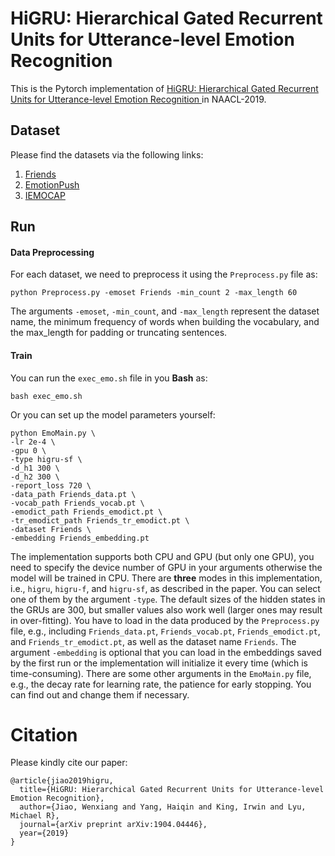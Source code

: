 # HiGRU: Hierarchical Gated Recurrent Units for Utterance-level Emotion Recognition 

This is the Pytorch implementation of [HiGRU: Hierarchical Gated Recurrent Units for Utterance-level Emotion Recognition ](https://arxiv.org/abs/1904.04446) in NAACL-2019.

## Dataset
Please find the datasets via the following links:
  1. [Friends](http://doraemon.iis.sinica.edu.tw/emotionlines)
  2. [EmotionPush](http://doraemon.iis.sinica.edu.tw/emotionlines)
  3. [IEMOCAP](https://sail.usc.edu/iemocap/)


## Run
#### Data Preprocessing
For each dataset, we need to preprocess it using the `Preprocess.py` file as:
```
python Preprocess.py -emoset Friends -min_count 2 -max_length 60
```
The arguments `-emoset`, `-min_count`, and `-max_length` represent the dataset name, the minimum frequency of words when building
the vocabulary, and the max_length for padding or truncating sentences.

#### Train
You can run the `exec_emo.sh` file in you **Bash** as:
```
bash exec_emo.sh
```

Or you can set up the model parameters yourself:
```
python EmoMain.py \
-lr 2e-4 \
-gpu 0 \
-type higru-sf \
-d_h1 300 \
-d_h2 300 \
-report_loss 720 \
-data_path Friends_data.pt \
-vocab_path Friends_vocab.pt \
-emodict_path Friends_emodict.pt \
-tr_emodict_path Friends_tr_emodict.pt \
-dataset Friends \
-embedding Friends_embedding.pt
```

The implementation supports both CPU and GPU (but only one GPU), you need to specify the device number of GPU in your arguments otherwise the model will be trained in CPU. There are **three** modes in this implementation, i.e., `higru`, `higru-f`, and `higru-sf`, as described in the paper. You can select one of them by the argument `-type`. The default sizes of the hidden states in the GRUs are 300, but smaller values also work well (larger ones may result in over-fitting). You have to load in the data produced by the `Preprocess.py` file, e.g., including `Friends_data.pt`, `Friends_vocab.pt`, `Friends_emodict.pt`, and `Friends_tr_emodict.pt`, as well as the dataset name `Friends`. The argument `-embedding` is optional that you can load in the embeddings saved by the first run or the implementation will initialize it every time (which is time-consuming).
There are some other arguments in the `EmoMain.py` file, e.g., the decay rate for learning rate, the patience for early stopping. You can find out and change them if necessary.

# Citation
Please kindly cite our paper:
```
@article{jiao2019higru,
  title={HiGRU: Hierarchical Gated Recurrent Units for Utterance-level Emotion Recognition},
  author={Jiao, Wenxiang and Yang, Haiqin and King, Irwin and Lyu, Michael R},
  journal={arXiv preprint arXiv:1904.04446},
  year={2019}
}
```
